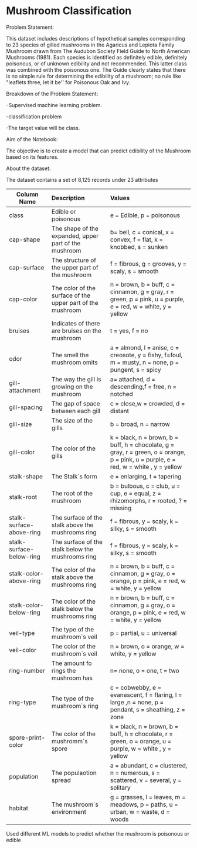 # Mushroom Classification

Problem Statement:

This dataset includes descriptions of hypothetical samples corresponding to 23 species of gilled mushrooms in the Agaricus and Lepiota Family Mushroom drawn from The Audubon Society Field Guide to North American Mushrooms (1981). Each species is identified as definitely edible, definitely poisonous, or of unknown edibility and not recommended. This latter class was combined with the poisonous one. The Guide clearly states that there is no simple rule for determining the edibility of a mushroom; no rule like "leaflets three, let it be'' for Poisonous Oak and Ivy.

Breakdown of the Problem Statement:

-Supervised machine learning problem.

-classification problem

-The target value will be class.

Aim of the Notebook:

The objective is to create a model that can predict edibility of the Mushroom based on its features.

About the dataset:

The dataset contains a set of 8,125 records under 23 attributes

|Column Name	|Description|	Values|
|-------------|:-----------|:--------|
|class	|Edible or poisonous|	e = Edible, p = poisonous|
|cap-shape|	The shape of the expanded, upper part of the mushroom	|b= bell, c = conical, x = convex, f = flat, k = knobbed, s = sunken
|cap-surface|	The structure of the upper part of the mushroom	|f = fibrous, g = grooves, y = scaly, s = smooth
|cap-color|	The color of the surface of the upper part of the mushroom	|n = brown, b = buff, c = cinnamon, g = gray, r = green, p = pink, u = purple, e = red, w = white, y = yellow
|bruises|	Indicates of there are bruises on the mushroom	|t = yes, f = no
|odor	|The smell the mushroom omits|	a = almond, l = anise, c = creosote, y = fishy, f=foul, m = musty, n = none, p = pungent, s = spicy
|gill-attachment|	The way the gill is growing on the mushroom|	a= attached, d = descending,f = free, n = notched
|gill-spacing	|The gap of space between each gill|	c = close,w = crowded, d = distant
|gill-size	|The size of the gills|	b = broad, n = narrow
|gill-color|	The color of the gills|	k = black, n = brown, b = buff, h = chocolate, g = gray, r = green, o = orange, p = pink, u = purple, e = red, w = white , y = yellow
|stalk-shape	|The Stalk`s form|	e = enlarging, t = tapering
|stalk-root	|The root of the mushroom	|b = bulbous, c = club, u = cup, e = equal, z = rhizomorphs, r = rooted, ? = missing|
|stalk-surface-above-ring|	The surface of the stalk above the mushrooms ring|	f = fibrous, y = scaly, k = silky, s = smooth|
|stalk-surface-below-ring	|The surface of the stalk below the mushrooms ring	|f = fibrous, y = scaly, k = silky, s = smooth
|stalk-color-above-ring|	The color of the stalk above the mushrooms ring|	n = brown, b = buff, c = cinnamon, g = gray, o = orange, p = pink, e = red, w = white, y = yellow
|stalk-color-below-ring	|The color of the stalk below the mushrooms ring	|n = brown, b = buff, c = cinnamon, g = gray, o = orange, p = pink, e = red, w = white, y = yellow
|veil-type|	The type of the mushroom`s veil|	p = partial, u = universal
|veil-color	|The color of the mushroom`s veil|	n = brown, o = orange, w = white, y = yellow
|ring-number|	The amount fo rings the mushroom has|	n= none, o = one, t = two
|ring-type|	The type of the mushroom`s ring|	c = cobwebby, e = evanescent, f = flaring, l = large ,n = none, p = pendant, s = sheathing, z = zone
|spore-print-color|	The color of the mushromm`s spore|	k = black, n = brown, b = buff, h = chocolate, r = green, o = orange, u = purple, w = white , y = yellow
|population|	The populaotion spread	|a = abundant, c = clustered, n = numerous, s = scattered, v = several, y = solitary
|habitat|	The mushroom`s environment|	g = grasses, l = leaves, m = meadows, p = paths, u = urban, w = waste, d = woods

Used different ML models to predict whether the mushroom is poisonous or edible
